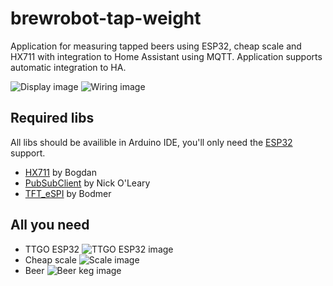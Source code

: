 # brewrobot-tap-weight
Application for measuring tapped beers using ESP32, cheap scale and HX711 with integration to Home Assistant using MQTT. Application supports automatic integration to HA.

![Display image](https://brewrobot.org/img/projects/brewrobot-tap-weight/display.png)
![Wiring image](https://brewrobot.org/img/projects/brewrobot-tap-weight/wiring.png)

## Required libs

All libs should be availible in Arduino IDE, you'll only need the [ESP32](https://docs.espressif.com/projects/arduino-esp32/en/latest/installing.html) support.

* [HX711](https://github.com/bogde/HX711) by Bogdan
* [PubSubClient](https://pubsubclient.knolleary.net) by Nick O'Leary
* [TFT_eSPI](https://github.com/Bodmer/TFT_eSPI) by Bodmer

## All you need

* TTGO ESP32  ![TTGO ESP32 image](https://brewrobot.org/img/projects/brewrobot-tap-weight/ttgo.png)
* Cheap scale ![Scale image](https://brewrobot.org/img/projects/brewrobot-tap-weight/scale.png)
* Beer        ![Beer keg image](https://brewrobot.org/img/projects/brewrobot-tap-weight/keg.png)

